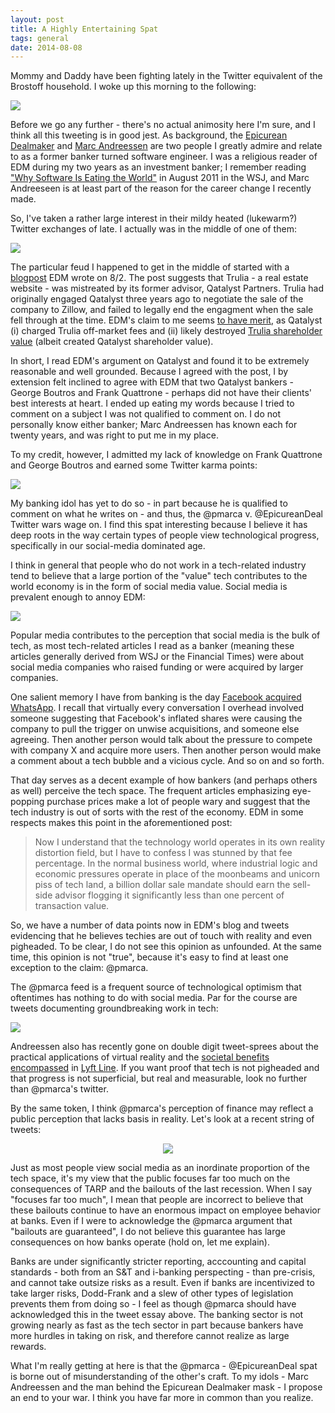 ```yaml
---
layout: post
title: A Highly Entertaining Spat
tags: general
date: 2014-08-08
---
```


Mommy and Daddy have been fighting lately in the Twitter equivalent of the Brostoff household. I woke up this morning to the following:  

![](https://lh3.googleusercontent.com/-1C_VnO7KC2A/U-SigyQvE6I/AAAAAAAAAOs/AtuDreRZVlA/w582-h161-no/edm_v_pmarca.png)

Before we go any further - there's no actual animosity here I'm sure, and I think all this tweeting is in good jest. As background, the [Epicurean Dealmaker](http://epicureandealmaker.blogspot.com/) and [Marc Andreessen](http://blog.pmarca.com/) are two people I greatly admire and relate to as a former banker turned software engineer. I was a religious reader of EDM during my two years as an investment banker; I remember reading ["Why Software Is Eating the World"](http://online.wsj.com/news/articles/SB10001424053111903480904576512250915629460) in August 2011 in the WSJ, and Marc Andreeseen is at least part of the reason for the career change I recently made. 

So, I've taken a rather large interest in their mildy heated (lukewarm?) Twitter exchanges of late. I actually was in the middle of one of them:

![](https://lh5.googleusercontent.com/-qL7auIEAKy4/U-SkIAPqISI/AAAAAAAAAPU/4XFpWhO9xjQ/w571-h527-no/me_pmarca.png)

The particular feud I happened to get in the middle of started with a [blogpost](http://epicureandealmaker.blogspot.com/2014/08/where-did-he-learn-to-negotiate-like.html) EDM wrote on 8/2. The post suggests that Trulia - a real estate website - was mistreated by its former advisor, Qatalyst Partners. Trulia had originally engaged Qatalyst three years ago to negotiate the sale of the company to Zillow, and failed to legally end the engagment when the sale fell through at the time. EDM's claim to me seems [to have merit](http://dealbook.nytimes.com/2014/07/29/old-attempt-to-sell-trulia-rewards-ex-adviser-qatalyst-now/), as Qatalyst (i) charged Trulia off-market fees and (ii) likely destroyed [Trulia shareholder value](https://twitter.com/EpicureanDeal/status/496991408071643136) (albeit created Qatalyst shareholder value). 

In short, I read EDM's argument on Qatalyst and found it to be extremely reasonable and well grounded. Because I agreed with the post, I by extension felt inclined to agree with EDM that two Qatalyst bankers - George Boutros and Frank Quattrone - perhaps did not have their clients' best interests at heart. I ended up eating my words because I tried to comment on a subject I was not qualified to comment on. I do not personally know either banker; Marc Andreessen has known each for twenty years, and was right to put me in my place.

To my credit, however, I admitted my lack of knowledge on Frank Quattrone and George Boutros and earned some Twitter karma points:

![](https://lh3.googleusercontent.com/-1C-MemfrB88/U-SlZDVkyLI/AAAAAAAAAP8/bQBslhx5D6M/w545-h290-no/Screen%2BShot%2B2014-08-08%2Bat%2B6.23.57%2BAM.png)

My banking idol has yet to do so - in part because he is qualified to comment on what he writes on - and thus, the @pmarca v. @EpicureanDeal Twitter wars wage on. I find this spat interesting because I believe it has deep roots in the way certain types of people view technological progress, specifically in our social-media dominated age. 

I think in general that people who do not work in a tech-related industry tend to believe that a large portion of the "value" tech contributes to the world economy is in the form of social media value. Social media is prevalent enough to annoy EDM:

![](https://lh5.googleusercontent.com/-1ztc8RB2sdY/U-SrsMe23XI/AAAAAAAAARY/bkjq0HPt76M/w553-h280-no/Screen%2BShot%2B2014-08-08%2Bat%2B6.50.55%2BAM.png)

Popular media contributes to the perception that social media is the bulk of tech, as most tech-related articles I read as a banker (meaning these articles generally derived from WSJ or the Financial Times) were about social media companies who raised funding or were acquired by larger companies. 

One salient memory I have from banking is the day [Facebook acquired WhatsApp](http://dealbook.nytimes.com/2014/02/19/facebook-to-buy-messaging-start-up/). I recall that virtually every conversation I overhead involved someone suggesting that Facebook's inflated shares were causing the company to pull the trigger on unwise acquisitions, and someone else agreeing. Then another person would talk about the pressure to compete with company X and acquire more users. Then another person would make a comment about a tech bubble and a vicious cycle. And so on and so forth. 

That day serves as a decent example of how bankers (and perhaps others as well) perceive the tech space. The frequent articles emphasizing eye-popping purchase prices make a lot of people wary and suggest that the tech industry is out of sorts with the rest of the economy. EDM in some respects makes this point in the aforementioned post:

<blockquote>
Now I understand that the technology world operates in its own reality distortion field, but I have to confess I was stunned by that fee percentage. In the normal business world, where industrial logic and economic pressures operate in place of the moonbeams and unicorn piss of tech land, a billion dollar sale mandate should earn the sell-side advisor flogging it significantly less than one percent of transaction value.
</blockquote>

So, we have a number of data points now in EDM's blog and tweets evidencing that he believes techies are out of touch with reality and even pigheaded. To be clear, I do not see this opinion as unfounded. At the same time, this opinion is not "true", because it's easy to find at least one exception to the claim: @pmarca. 

The @pmarca feed is a frequent source of technological optimism that oftentimes has nothing to do with social media. Par for the course are tweets documenting groundbreaking work in tech: 

![](https://lh3.googleusercontent.com/-7cinCcxFbHQ/U-SpXMPYbnI/AAAAAAAAAQs/LD81D-HhRSY/w456-h408-no/Screen%2BShot%2B2014-08-08%2Bat%2B6.39.45%2BAM.png)

Andreessen also has recently gone on double digit tweet-sprees about the practical applications of virtual reality and the [societal benefits encompassed](https://twitter.com/pngmarca/status/497155377100619777/photo/1) in [Lyft Line](http://www.nytimes.com/2014/08/07/technology/personaltech/lyft-tries-to-coax-commuters-to-leave-their-cars.html?_r=0). If you want proof that tech is not pigheaded and that progress is not superficial, but real and measurable, look no further than @pmarca's twitter. 

By the same token, I think @pmarca's perception of finance may reflect a public perception that lacks basis in reality. Let's look at a recent string of tweets: 

<center>
<img src="https://lh4.googleusercontent.com/-ErAcP0pYtv8/U-S7n96eb9I/AAAAAAAAASI/jVT10QbHB6I/w354-h485-no/Screen%2BShot%2B2014-08-08%2Bat%2B7.58.57%2BAM.png">
</center>

Just as most people view social media as an inordinate proportion of the tech space, it's my view that the public focuses far too much on the consequences of TARP and the bailouts of the last recession. When I say "focuses far too much", I mean that people are incorrect to believe that these bailouts continue to have an enormous impact on employee behavior at banks. Even if I were to acknowledge the @pmarca argument that "bailouts are guaranteed", I do not believe this guarantee has large consequences on how banks operate (hold on, let me explain).

Banks are under significantly stricter reporting, acccounting and capital standards - both from an S&T and i-banking perspecting - than pre-crisis, and cannot take outsize risks as a result. Even if banks are incentivized to take larger risks, Dodd-Frank and a slew of other types of legislation prevents them from doing so - I feel as though @pmarca should have acknowledged this in the tweet essay above. The banking sector is not growing nearly as fast as the tech sector in part because bankers have more hurdles in taking on risk, and therefore cannot realize as large rewards. 

What I'm really getting at here is that the @pmarca - @EpicureanDeal spat is borne out of misunderstanding of the other's craft. To my idols - Marc Andreessen and the man behind the Epicurean Dealmaker mask - I propose an end to your war. I think you have far more in common than you realize. 


